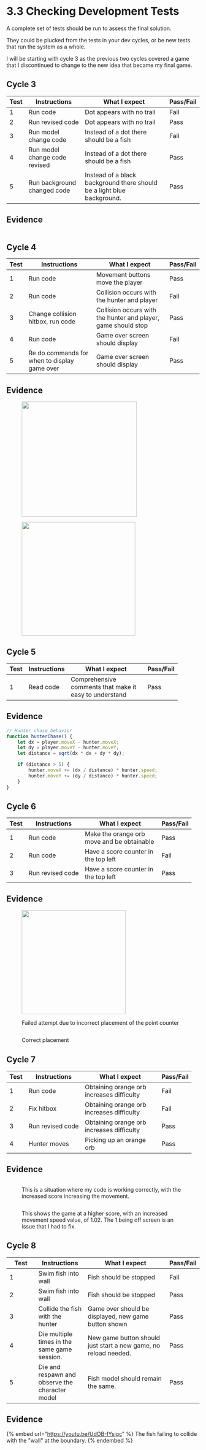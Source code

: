 # 3.3 Checking Development Tests

A complete set of tests should be run to assess the final solution.

They could be plucked from the tests in your dev cycles, or be new tests that run the system as a whole.

I will be starting with cycle 3 as the previous two cycles covered a game that I discontinued to change to the new idea that became my final game.&#x20;

## Cycle 3

| Test | Instructions                  | What I expect                                                           | Pass/Fail |
| ---- | ----------------------------- | ----------------------------------------------------------------------- | --------- |
| 1    | Run code                      | Dot appears with no trail                                               | Fail      |
| 2    | Run revised code              | Dot appears with no trail                                               | Pass      |
| 3    | Run model change code         | Instead of a dot there should be a fish                                 | Fail      |
| 4    | Run model change code revised | Instead of a dot there should be a fish                                 | Pass      |
| 5    | Run background changed code   | Instead of a black background there should be a light blue background.  | Pass      |

## Evidence

<figure><img src="../.gitbook/assets/image (22).png" alt=""><figcaption></figcaption></figure>

## Cycle 4

| Test | Instructions                                 | What I expect                                                 | Pass/Fail |
| ---- | -------------------------------------------- | ------------------------------------------------------------- | --------- |
| 1    | Run code                                     | Movement buttons move the player                              | Pass      |
| 2    | Run code                                     | Collision occurs with the hunter and player                   | Fail      |
| 3    | Change collision hitbox, run code            | Collision occurs with the hunter and player, game should stop | Pass      |
| 4    | Run code                                     | Game over screen should display                               | Fail      |
| 5    | Re do commands for when to display game over | Game over screen should display                               | Pass      |

## Evidence

<figure><img src="../.gitbook/assets/image (24).png" alt="" width="300"><figcaption></figcaption></figure>

<figure><img src="../.gitbook/assets/image (23).png" alt="" width="296"><figcaption></figcaption></figure>

## Cycle 5

<table><thead><tr><th>Test</th><th>Instructions</th><th width="184">What I expect</th><th>Pass/Fail</th></tr></thead><tbody><tr><td>1</td><td>Read code</td><td>Comprehensive comments that make it easy to understand</td><td>Pass</td></tr></tbody></table>

## Evidence

```javascript
// Hunter chase behavior
function hunterChase() {
    let dx = player.moveX - hunter.moveX;
    let dy = player.moveY - hunter.moveY;
    let distance = sqrt(dx * dx + dy * dy);

    if (distance > 5) {
        hunter.moveX += (dx / distance) * hunter.speed;
        hunter.moveY += (dy / distance) * hunter.speed;
    }
}
```

## Cycle 6

<table><thead><tr><th>Test</th><th>Instructions</th><th width="184">What I expect</th><th>Pass/Fail</th></tr></thead><tbody><tr><td>1</td><td>Run code</td><td>Make the orange orb move and be obtainable</td><td>Pass</td></tr><tr><td>2</td><td>Run code</td><td>Have a score counter in the top left</td><td>Fail</td></tr><tr><td>3</td><td>Run revised code</td><td>Have a score counter in the top left</td><td>Pass</td></tr></tbody></table>

## Evidence

<figure><img src="../.gitbook/assets/image (1) (1) (1).png" alt="" width="271"><figcaption><p>Failed attempt due to incorrect placement of the point counter</p></figcaption></figure>

<figure><img src="../.gitbook/assets/image (1) (1) (1) (1).png" alt=""><figcaption><p>Correct placement</p></figcaption></figure>

## Cycle 7

<table><thead><tr><th>Test</th><th>Instructions</th><th width="184">What I expect</th><th>Pass/Fail</th></tr></thead><tbody><tr><td>1</td><td>Run code</td><td>Obtaining orange orb increases difficulty</td><td>Fail</td></tr><tr><td>2</td><td>Fix hitbox</td><td>Obtaining orange orb increases difficulty</td><td>Fail</td></tr><tr><td>3</td><td>Run revised code</td><td>Obtaining orange orb increases difficulty</td><td>Pass</td></tr><tr><td>4</td><td>Hunter moves</td><td>Picking up an orange orb</td><td>Pass</td></tr></tbody></table>

## Evidence

<figure><img src="../.gitbook/assets/image (2) (1) (1).png" alt=""><figcaption><p>This is a situation where my code is working correctly, with the increased score increasing the movement.</p></figcaption></figure>

<figure><img src="../.gitbook/assets/image (3).png" alt=""><figcaption><p>This shows the game at a higher score, with an increased movement speed value, of 1.02. The 1 being off screen is an issue that I had to fix. </p></figcaption></figure>

## Cycle 8

<table><thead><tr><th width="88">Test</th><th width="133">Instructions</th><th width="330">What I expect</th><th>Pass/Fail</th></tr></thead><tbody><tr><td>1</td><td>Swim fish into wall </td><td>Fish should be stopped</td><td>Fail</td></tr><tr><td>2</td><td>Swim fish into wall </td><td>Fish should be stopped</td><td>Pass</td></tr><tr><td>3</td><td>Collide the fish with the hunter</td><td>Game over should be displayed, new game button shown</td><td>Pass</td></tr><tr><td>4</td><td>Die multiple times in the same game session. </td><td>New game button should just start a new game, no reload needed. </td><td>Pass</td></tr><tr><td>5</td><td>Die and respawn and observe the character model</td><td>Fish model should remain the same. </td><td>Pass</td></tr></tbody></table>

## Evidence

{% embed url="https://youtu.be/UdOB-IYsigc" %}
The fish failing to collide with the "wall" at the boundary.&#x20;
{% endembed %}
